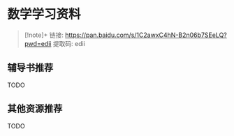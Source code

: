 # 数学学习资料

> [!note]+
> 链接: https://pan.baidu.com/s/1C2awxC4hN-B2n06b7SEeLQ?pwd=edii 提取码: edii 

## 辅导书推荐

TODO

## 其他资源推荐

TODO